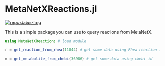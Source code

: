 # MetaNetXReactions.jl

[repostatus-url]: https://www.repostatus.org/#active
[repostatus-img]: https://www.repostatus.org/badges/latest/active.svg

[![repostatus-img]][repostatus-url]


This is a simple package you can use to query reactions from MetaNetX.
```julia
using MetaNetXReactions # load module

r = get_reaction_from_rhea(11844) # get some data using Rhea reaction id

m = get_metabolite_from_chebi(36986) # get some data using chebi id
```